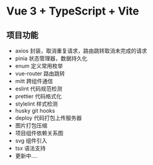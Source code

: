 # Vue 3 + TypeScript + Vite

## 项目功能

- axios 封装，取消重复请求，路由跳转取消未完成的请求
- pinia 状态管理器，数据持久化
- enum 定义常用枚举
- vue-router 路由跳转
- mitt 跨组件通信
- eslint 代码规范检测
- prettier 代码格式化
- stylelint 样式检测
- husky git hooks
- deploy 代码打包上传服务器
- 图片打包压缩
- 项目组件依赖关系图
- svg 组件引入
- tsx 语法支持
- 更新中....
